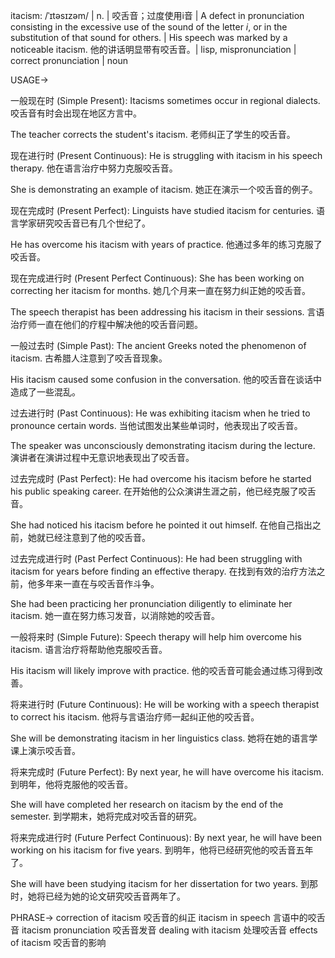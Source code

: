 itacism: /ˈɪtəsɪzəm/ | n. | 咬舌音；过度使用i音 |  A defect in pronunciation consisting in the excessive use of the sound of the letter *i*, or in the substitution of that sound for others. | His speech was marked by a noticeable itacism. 他的讲话明显带有咬舌音。|  lisp,  mispronunciation | correct pronunciation | noun


USAGE->

一般现在时 (Simple Present):
Itacisms sometimes occur in regional dialects.  咬舌音有时会出现在地区方言中。

The teacher corrects the student's itacism. 老师纠正了学生的咬舌音。


现在进行时 (Present Continuous):
He is struggling with itacism in his speech therapy. 他在语言治疗中努力克服咬舌音。

She is demonstrating an example of itacism. 她正在演示一个咬舌音的例子。


现在完成时 (Present Perfect):
Linguists have studied itacism for centuries.  语言学家研究咬舌音已有几个世纪了。

He has overcome his itacism with years of practice. 他通过多年的练习克服了咬舌音。


现在完成进行时 (Present Perfect Continuous):
She has been working on correcting her itacism for months.  她几个月来一直在努力纠正她的咬舌音。

The speech therapist has been addressing his itacism in their sessions.  言语治疗师一直在他们的疗程中解决他的咬舌音问题。


一般过去时 (Simple Past):
The ancient Greeks noted the phenomenon of itacism. 古希腊人注意到了咬舌音现象。

His itacism caused some confusion in the conversation. 他的咬舌音在谈话中造成了一些混乱。


过去进行时 (Past Continuous):
He was exhibiting itacism when he tried to pronounce certain words. 当他试图发出某些单词时，他表现出了咬舌音。

The speaker was unconsciously demonstrating itacism during the lecture. 演讲者在演讲过程中无意识地表现出了咬舌音。


过去完成时 (Past Perfect):
He had overcome his itacism before he started his public speaking career. 在开始他的公众演讲生涯之前，他已经克服了咬舌音。

She had noticed his itacism before he pointed it out himself. 在他自己指出之前，她就已经注意到了他的咬舌音。


过去完成进行时 (Past Perfect Continuous):
He had been struggling with itacism for years before finding an effective therapy. 在找到有效的治疗方法之前，他多年来一直在与咬舌音作斗争。

She had been practicing her pronunciation diligently to eliminate her itacism. 她一直在努力练习发音，以消除她的咬舌音。


一般将来时 (Simple Future):
Speech therapy will help him overcome his itacism. 语言治疗将帮助他克服咬舌音。

His itacism will likely improve with practice. 他的咬舌音可能会通过练习得到改善。


将来进行时 (Future Continuous):
He will be working with a speech therapist to correct his itacism. 他将与言语治疗师一起纠正他的咬舌音。

She will be demonstrating itacism in her linguistics class. 她将在她的语言学课上演示咬舌音。


将来完成时 (Future Perfect):
By next year, he will have overcome his itacism. 到明年，他将克服他的咬舌音。

She will have completed her research on itacism by the end of the semester. 到学期末，她将完成对咬舌音的研究。


将来完成进行时 (Future Perfect Continuous):
By next year, he will have been working on his itacism for five years. 到明年，他将已经研究他的咬舌音五年了。

She will have been studying itacism for her dissertation for two years. 到那时，她将已经为她的论文研究咬舌音两年了。


PHRASE->
correction of itacism  咬舌音的纠正
itacism in speech  言语中的咬舌音
itacism pronunciation  咬舌音发音
dealing with itacism  处理咬舌音
effects of itacism  咬舌音的影响
